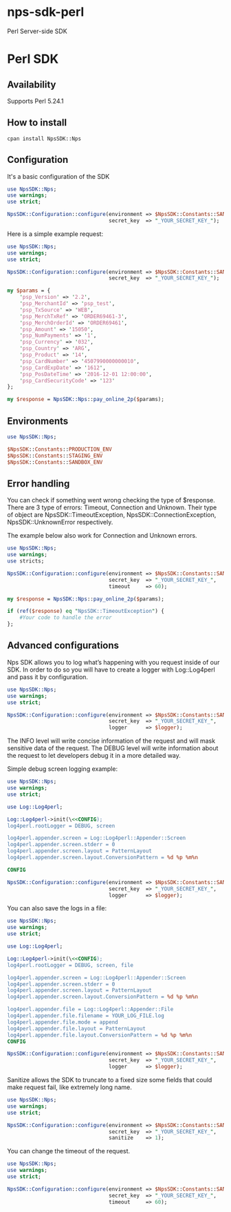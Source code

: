# nps-sdk-perl
Perl Server-side SDK

#  Perl SDK

  
## Availability
Supports Perl 5.24.1

## How to install

```
cpan install NpsSDK::Nps
```

## Configuration

It's a basic configuration of the SDK

```perl
use NpsSDK::Nps;
use warnings; 
use strict;

NpsSDK::Configuration::configure(environment => $NpsSDK::Constants::SANDBOX_ENV,
                                 secret_key  => "_YOUR_SECRET_KEY_");
```

Here is a simple example request:

```perl
use NpsSDK::Nps;
use warnings; 
use strict;

NpsSDK::Configuration::configure(environment => $NpsSDK::Constants::SANDBOX_ENV, 
                                 secret_key  => "_YOUR_SECRET_KEY_");

my $params = {
    'psp_Version' => '2.2',
    'psp_MerchantId' => 'psp_test',
    'psp_TxSource' => 'WEB',
    'psp_MerchTxRef' => 'ORDER69461-3',
    'psp_MerchOrderId' => 'ORDER69461',
    'psp_Amount' => '15050',
    'psp_NumPayments' => '1',
    'psp_Currency' => '032',
    'psp_Country' => 'ARG',
    'psp_Product' => '14',
    'psp_CardNumber' => '4507990000000010',
    'psp_CardExpDate' => '1612',
    'psp_PosDateTime' => '2016-12-01 12:00:00',
    'psp_CardSecurityCode' => '123'
};

my $response = NpsSDK::Nps::pay_online_2p($params);	
```

## Environments

```perl
use NpsSDK::Nps;

$NpsSDK::Constants::PRODUCTION_ENV
$NpsSDK::Constants::STAGING_ENV
$NpsSDK::Constants::SANDBOX_ENV
```

## Error handling

You can check if something went wrong checking the type of $response. There are 3 type of errors: Timeout, Connection and Unknown. Their type of object are NpsSDK::TimeoutException, NpsSDK::ConnectionException, NpsSDK::UnknownError respectively.

The example below also work for Connection and Unknown errors.

```perl
use NpsSDK::Nps;
use warnings;
use stricts;

NpsSDK::Configuration::configure(environment => $NpsSDK::Constants::SANDBOX_ENV,
                                 secret_key  => "_YOUR_SECRET_KEY_",
                                 timeout     => 60);

my $response = NpsSDK::Nps::pay_online_2p($params);

if (ref($response) eq "NpsSDK::TimeoutException") {
	#Your code to handle the error
};
```

## Advanced configurations

Nps SDK allows you to log what’s happening with you request inside of our SDK.
In order to do so you will have to create a logger with Log::Log4perl and pass it by configuration.

```perl
use NpsSDK::Nps;
use warnings; 
use strict;

NpsSDK::Configuration::configure(environment => $NpsSDK::Constants::SANDBOX_ENV,
                                 secret_key  => "_YOUR_SECRET_KEY_",
                                 logger      => $logger);
```

The INFO level will write concise information of the request and will mask sensitive data of the request. 
The DEBUG level will write information about the request to let developers debug it in a more detailed way.

Simple debug screen logging example:

```perl
use NpsSDK::Nps;
use warnings; 
use strict;

use Log::Log4perl;

Log::Log4perl->init(\<<CONFIG);
log4perl.rootLogger = DEBUG, screen

log4perl.appender.screen = Log::Log4perl::Appender::Screen
log4perl.appender.screen.stderr = 0
log4perl.appender.screen.layout = PatternLayout
log4perl.appender.screen.layout.ConversionPattern = %d %p %m%n

CONFIG

NpsSDK::Configuration::configure(environment => $NpsSDK::Constants::SANDBOX_ENV,
                                 secret_key  => "_YOUR_SECRET_KEY_",
                                 logger      => $logger);
```

You can also save the logs in a file:

```perl
use NpsSDK::Nps;
use warnings; 
use strict;

use Log::Log4perl;

Log::Log4perl->init(\<<CONFIG);
log4perl.rootLogger = DEBUG, screen, file

log4perl.appender.screen = Log::Log4perl::Appender::Screen
log4perl.appender.screen.stderr = 0
log4perl.appender.screen.layout = PatternLayout
log4perl.appender.screen.layout.ConversionPattern = %d %p %m%n

log4perl.appender.file = Log::Log4perl::Appender::File
log4perl.appender.file.filename = YOUR_LOG_FILE.log
log4perl.appender.file.mode = append
log4perl.appender.file.layout = PatternLayout
log4perl.appender.file.layout.ConversionPattern = %d %p %m%n
CONFIG

NpsSDK::Configuration::configure(environment => $NpsSDK::Constants::SANDBOX_ENV,
                                 secret_key  => "_YOUR_SECRET_KEY_",
                                 logger      => $logger);
```


Sanitize allows the SDK to truncate to a fixed size some fields that could make request fail, like extremely long name.

```perl
use NpsSDK::Nps;
use warnings; 
use strict;

NpsSDK::Configuration::configure(environment => $NpsSDK::Constants::SANDBOX_ENV,
                                 secret_key  => "_YOUR_SECRET_KEY_",
                                 sanitize    => 1);
```

You can change the timeout of the request.

```perl
use NpsSDK::Nps;
use warnings; 
use strict;

NpsSDK::Configuration::configure(environment => $NpsSDK::Constants::SANDBOX_ENV,
                                 secret_key  => "_YOUR_SECRET_KEY_",
                                 timeout     => 60);
```

